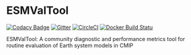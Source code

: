 # ESMValTool
[![Codacy Badge](https://api.codacy.com/project/badge/Grade/70c69582d71d417fa342a6f54e0eb0c5)](https://www.codacy.com/app/bjoernbroetz/ESMValTool?utm_source=github.com&utm_medium=referral&utm_content=ESMValGroup/ESMValTool&utm_campaign=badger)
 [![Gitter](https://badges.gitter.im/Join%20Chat.svg)](https://gitter.im/ESMValGroup?utm_source=badge&utm_medium=badge&utm_campaign=pr-badge&utm_content=badge)
[![CircleCI](https://circleci.com/gh/ESMValGroup/ESMValTool.svg?style=svg)](https://circleci.com/gh/ESMValGroup/ESMValTool)
[![Docker Build Statu](https://img.shields.io/docker/build/esmvalgroup/esmvaltool.svg)]()

ESMValTool: A community diagnostic and performance metrics tool for routine evaluation of Earth system models in CMIP 
